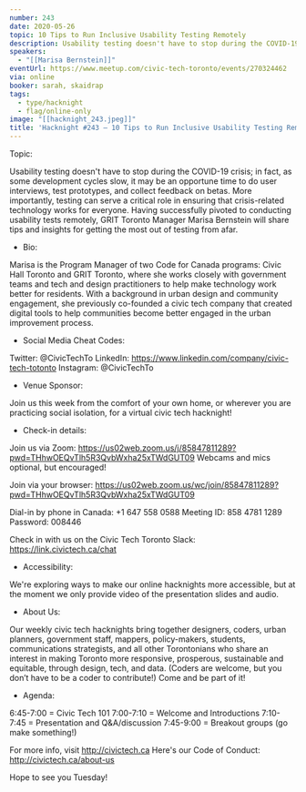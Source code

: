 ```yaml
---
number: 243
date: 2020-05-26
topic: 10 Tips to Run Inclusive Usability Testing Remotely
description: Usability testing doesn't have to stop during the COVID-19 crisis; in fact, as some development cycles slow, it may be an opportune time to do user interviews, test prototypes, and collect feedback on betas. More importantly, testing can serve a critical role in ensuring that crisis-related technology works for everyone. Having successfully pivoted to conducting usability tests remotely, GRIT Toronto Manager Marisa Bernstein will share tips and insights for getting the most out of testing from afar.
speakers:
  - "[[Marisa Bernstein]]"
eventUrl: https://www.meetup.com/civic-tech-toronto/events/270324462
via: online
booker: sarah, skaidrap
tags:
  - type/hacknight
  - flag/online-only
image: "[[hacknight_243.jpeg]]"
title: 'Hacknight #243 – 10 Tips to Run Inclusive Usability Testing Remotely'
---
```


Topic:

Usability testing doesn't have to stop during the COVID-19 crisis; in fact, as some development cycles slow, it may be an opportune time to do user interviews, test prototypes, and collect feedback on betas. More importantly, testing can serve a critical role in ensuring that crisis-related technology works for everyone. Having successfully pivoted to conducting usability tests remotely, GRIT Toronto Manager Marisa Bernstein will share tips and insights for getting the most out of testing from afar.

+ Bio:

Marisa is the Program Manager of two Code for Canada programs: Civic Hall Toronto and GRIT Toronto, where she works closely with government teams and tech and design practitioners to help make technology work better for residents. With a background in urban design and community engagement, she previously co-founded a civic tech company that created digital tools to help communities become better engaged in the urban improvement process.

+ Social Media Cheat Codes:

Twitter: @CivicTechTo
LinkedIn: https://www.linkedin.com/company/civic-tech-totonto
Instagram: @CivicTechTo

+ Venue Sponsor:

Join us this week from the comfort of your own home, or wherever you are practicing social isolation, for a virtual civic tech hacknight!

+ Check-in details:

Join us via Zoom: https://us02web.zoom.us/j/85847811289?pwd=THhwOEQvTlh5R3QvbWxha25xTWdGUT09
Webcams and mics optional, but encouraged!

Join via your browser: https://us02web.zoom.us/wc/join/85847811289?pwd=THhwOEQvTlh5R3QvbWxha25xTWdGUT09

Dial-in by phone in Canada:
+1 647 558 0588
Meeting ID: 858 4781 1289
Password: 008446

Check in with us on the Civic Tech Toronto Slack: https://link.civictech.ca/chat

+ Accessibility:

We're exploring ways to make our online hacknights more accessible, but at the moment we only provide video of the presentation slides and audio.

+ About Us:

Our weekly civic tech hacknights bring together designers, coders, urban planners, government staff, mappers, policy-makers, students, communications strategists, and all other Torontonians who share an interest in making Toronto more responsive, prosperous, sustainable and equitable, through design, tech, and data. (Coders are welcome, but you don’t have to be a coder to contribute!) Come and be part of it!

+ Agenda:

6:45-7:00 = Civic Tech 101
7:00-7:10 = Welcome and Introductions
7:10-7:45 = Presentation and Q&A/discussion
7:45-9:00 = Breakout groups (go make something!)

For more info, visit http://civictech.ca
Here's our Code of Conduct: http://civictech.ca/about-us

Hope to see you Tuesday!